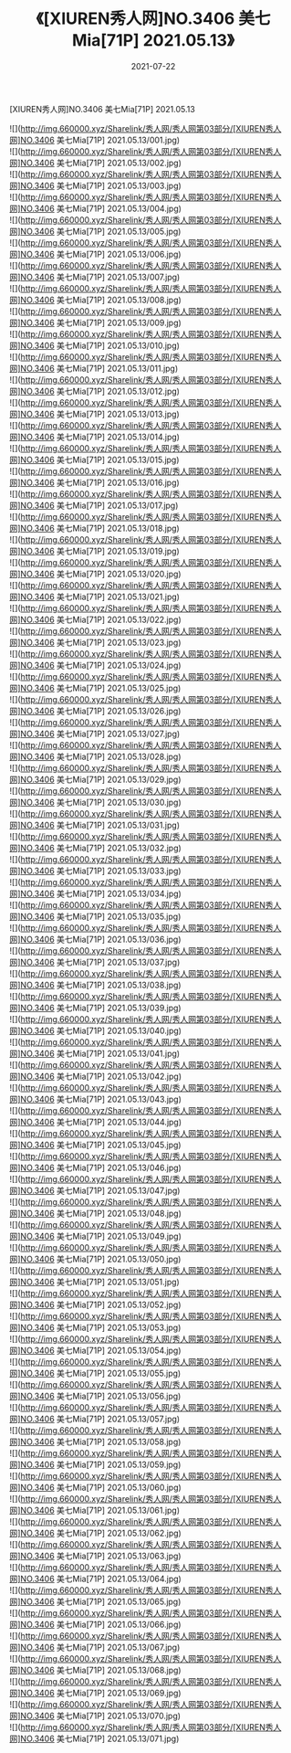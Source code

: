 ﻿---
layout: post
title:  《[XIUREN秀人网]NO.3406 美七Mia[71P] 2021.05.13》
date:   2021-07-22
img: http://img.660000.xyz/Sharelink/秀人网/秀人网第03部分/[XIUREN秀人网]NO.3406 美七Mia[71P] 2021.05.13/000.jpg
categories: [美女, 清纯, 唯美]
---

[XIUREN秀人网]NO.3406 美七Mia[71P] 2021.05.13

  ![](http://img.660000.xyz/Sharelink/秀人网/秀人网第03部分/[XIUREN秀人网]NO.3406 美七Mia[71P] 2021.05.13/001.jpg) <br> ![](http://img.660000.xyz/Sharelink/秀人网/秀人网第03部分/[XIUREN秀人网]NO.3406 美七Mia[71P] 2021.05.13/002.jpg) <br> ![](http://img.660000.xyz/Sharelink/秀人网/秀人网第03部分/[XIUREN秀人网]NO.3406 美七Mia[71P] 2021.05.13/003.jpg) <br> ![](http://img.660000.xyz/Sharelink/秀人网/秀人网第03部分/[XIUREN秀人网]NO.3406 美七Mia[71P] 2021.05.13/004.jpg) <br> ![](http://img.660000.xyz/Sharelink/秀人网/秀人网第03部分/[XIUREN秀人网]NO.3406 美七Mia[71P] 2021.05.13/005.jpg) <br> ![](http://img.660000.xyz/Sharelink/秀人网/秀人网第03部分/[XIUREN秀人网]NO.3406 美七Mia[71P] 2021.05.13/006.jpg) <br> ![](http://img.660000.xyz/Sharelink/秀人网/秀人网第03部分/[XIUREN秀人网]NO.3406 美七Mia[71P] 2021.05.13/007.jpg) <br> ![](http://img.660000.xyz/Sharelink/秀人网/秀人网第03部分/[XIUREN秀人网]NO.3406 美七Mia[71P] 2021.05.13/008.jpg) <br> ![](http://img.660000.xyz/Sharelink/秀人网/秀人网第03部分/[XIUREN秀人网]NO.3406 美七Mia[71P] 2021.05.13/009.jpg) <br> ![](http://img.660000.xyz/Sharelink/秀人网/秀人网第03部分/[XIUREN秀人网]NO.3406 美七Mia[71P] 2021.05.13/010.jpg) <br> ![](http://img.660000.xyz/Sharelink/秀人网/秀人网第03部分/[XIUREN秀人网]NO.3406 美七Mia[71P] 2021.05.13/011.jpg) <br> ![](http://img.660000.xyz/Sharelink/秀人网/秀人网第03部分/[XIUREN秀人网]NO.3406 美七Mia[71P] 2021.05.13/012.jpg) <br> ![](http://img.660000.xyz/Sharelink/秀人网/秀人网第03部分/[XIUREN秀人网]NO.3406 美七Mia[71P] 2021.05.13/013.jpg) <br> ![](http://img.660000.xyz/Sharelink/秀人网/秀人网第03部分/[XIUREN秀人网]NO.3406 美七Mia[71P] 2021.05.13/014.jpg) <br> ![](http://img.660000.xyz/Sharelink/秀人网/秀人网第03部分/[XIUREN秀人网]NO.3406 美七Mia[71P] 2021.05.13/015.jpg) <br> ![](http://img.660000.xyz/Sharelink/秀人网/秀人网第03部分/[XIUREN秀人网]NO.3406 美七Mia[71P] 2021.05.13/016.jpg) <br> ![](http://img.660000.xyz/Sharelink/秀人网/秀人网第03部分/[XIUREN秀人网]NO.3406 美七Mia[71P] 2021.05.13/017.jpg) <br> ![](http://img.660000.xyz/Sharelink/秀人网/秀人网第03部分/[XIUREN秀人网]NO.3406 美七Mia[71P] 2021.05.13/018.jpg) <br> ![](http://img.660000.xyz/Sharelink/秀人网/秀人网第03部分/[XIUREN秀人网]NO.3406 美七Mia[71P] 2021.05.13/019.jpg) <br> ![](http://img.660000.xyz/Sharelink/秀人网/秀人网第03部分/[XIUREN秀人网]NO.3406 美七Mia[71P] 2021.05.13/020.jpg) <br> ![](http://img.660000.xyz/Sharelink/秀人网/秀人网第03部分/[XIUREN秀人网]NO.3406 美七Mia[71P] 2021.05.13/021.jpg) <br> ![](http://img.660000.xyz/Sharelink/秀人网/秀人网第03部分/[XIUREN秀人网]NO.3406 美七Mia[71P] 2021.05.13/022.jpg) <br> ![](http://img.660000.xyz/Sharelink/秀人网/秀人网第03部分/[XIUREN秀人网]NO.3406 美七Mia[71P] 2021.05.13/023.jpg) <br> ![](http://img.660000.xyz/Sharelink/秀人网/秀人网第03部分/[XIUREN秀人网]NO.3406 美七Mia[71P] 2021.05.13/024.jpg) <br> ![](http://img.660000.xyz/Sharelink/秀人网/秀人网第03部分/[XIUREN秀人网]NO.3406 美七Mia[71P] 2021.05.13/025.jpg) <br> ![](http://img.660000.xyz/Sharelink/秀人网/秀人网第03部分/[XIUREN秀人网]NO.3406 美七Mia[71P] 2021.05.13/026.jpg) <br> ![](http://img.660000.xyz/Sharelink/秀人网/秀人网第03部分/[XIUREN秀人网]NO.3406 美七Mia[71P] 2021.05.13/027.jpg) <br> ![](http://img.660000.xyz/Sharelink/秀人网/秀人网第03部分/[XIUREN秀人网]NO.3406 美七Mia[71P] 2021.05.13/028.jpg) <br> ![](http://img.660000.xyz/Sharelink/秀人网/秀人网第03部分/[XIUREN秀人网]NO.3406 美七Mia[71P] 2021.05.13/029.jpg) <br> ![](http://img.660000.xyz/Sharelink/秀人网/秀人网第03部分/[XIUREN秀人网]NO.3406 美七Mia[71P] 2021.05.13/030.jpg) <br> ![](http://img.660000.xyz/Sharelink/秀人网/秀人网第03部分/[XIUREN秀人网]NO.3406 美七Mia[71P] 2021.05.13/031.jpg) <br> ![](http://img.660000.xyz/Sharelink/秀人网/秀人网第03部分/[XIUREN秀人网]NO.3406 美七Mia[71P] 2021.05.13/032.jpg) <br> ![](http://img.660000.xyz/Sharelink/秀人网/秀人网第03部分/[XIUREN秀人网]NO.3406 美七Mia[71P] 2021.05.13/033.jpg) <br> ![](http://img.660000.xyz/Sharelink/秀人网/秀人网第03部分/[XIUREN秀人网]NO.3406 美七Mia[71P] 2021.05.13/034.jpg) <br> ![](http://img.660000.xyz/Sharelink/秀人网/秀人网第03部分/[XIUREN秀人网]NO.3406 美七Mia[71P] 2021.05.13/035.jpg) <br> ![](http://img.660000.xyz/Sharelink/秀人网/秀人网第03部分/[XIUREN秀人网]NO.3406 美七Mia[71P] 2021.05.13/036.jpg) <br> ![](http://img.660000.xyz/Sharelink/秀人网/秀人网第03部分/[XIUREN秀人网]NO.3406 美七Mia[71P] 2021.05.13/037.jpg) <br> ![](http://img.660000.xyz/Sharelink/秀人网/秀人网第03部分/[XIUREN秀人网]NO.3406 美七Mia[71P] 2021.05.13/038.jpg) <br> ![](http://img.660000.xyz/Sharelink/秀人网/秀人网第03部分/[XIUREN秀人网]NO.3406 美七Mia[71P] 2021.05.13/039.jpg) <br> ![](http://img.660000.xyz/Sharelink/秀人网/秀人网第03部分/[XIUREN秀人网]NO.3406 美七Mia[71P] 2021.05.13/040.jpg) <br> ![](http://img.660000.xyz/Sharelink/秀人网/秀人网第03部分/[XIUREN秀人网]NO.3406 美七Mia[71P] 2021.05.13/041.jpg) <br> ![](http://img.660000.xyz/Sharelink/秀人网/秀人网第03部分/[XIUREN秀人网]NO.3406 美七Mia[71P] 2021.05.13/042.jpg) <br> ![](http://img.660000.xyz/Sharelink/秀人网/秀人网第03部分/[XIUREN秀人网]NO.3406 美七Mia[71P] 2021.05.13/043.jpg) <br> ![](http://img.660000.xyz/Sharelink/秀人网/秀人网第03部分/[XIUREN秀人网]NO.3406 美七Mia[71P] 2021.05.13/044.jpg) <br> ![](http://img.660000.xyz/Sharelink/秀人网/秀人网第03部分/[XIUREN秀人网]NO.3406 美七Mia[71P] 2021.05.13/045.jpg) <br> ![](http://img.660000.xyz/Sharelink/秀人网/秀人网第03部分/[XIUREN秀人网]NO.3406 美七Mia[71P] 2021.05.13/046.jpg) <br> ![](http://img.660000.xyz/Sharelink/秀人网/秀人网第03部分/[XIUREN秀人网]NO.3406 美七Mia[71P] 2021.05.13/047.jpg) <br> ![](http://img.660000.xyz/Sharelink/秀人网/秀人网第03部分/[XIUREN秀人网]NO.3406 美七Mia[71P] 2021.05.13/048.jpg) <br> ![](http://img.660000.xyz/Sharelink/秀人网/秀人网第03部分/[XIUREN秀人网]NO.3406 美七Mia[71P] 2021.05.13/049.jpg) <br> ![](http://img.660000.xyz/Sharelink/秀人网/秀人网第03部分/[XIUREN秀人网]NO.3406 美七Mia[71P] 2021.05.13/050.jpg) <br> ![](http://img.660000.xyz/Sharelink/秀人网/秀人网第03部分/[XIUREN秀人网]NO.3406 美七Mia[71P] 2021.05.13/051.jpg) <br> ![](http://img.660000.xyz/Sharelink/秀人网/秀人网第03部分/[XIUREN秀人网]NO.3406 美七Mia[71P] 2021.05.13/052.jpg) <br> ![](http://img.660000.xyz/Sharelink/秀人网/秀人网第03部分/[XIUREN秀人网]NO.3406 美七Mia[71P] 2021.05.13/053.jpg) <br> ![](http://img.660000.xyz/Sharelink/秀人网/秀人网第03部分/[XIUREN秀人网]NO.3406 美七Mia[71P] 2021.05.13/054.jpg) <br> ![](http://img.660000.xyz/Sharelink/秀人网/秀人网第03部分/[XIUREN秀人网]NO.3406 美七Mia[71P] 2021.05.13/055.jpg) <br> ![](http://img.660000.xyz/Sharelink/秀人网/秀人网第03部分/[XIUREN秀人网]NO.3406 美七Mia[71P] 2021.05.13/056.jpg) <br> ![](http://img.660000.xyz/Sharelink/秀人网/秀人网第03部分/[XIUREN秀人网]NO.3406 美七Mia[71P] 2021.05.13/057.jpg) <br> ![](http://img.660000.xyz/Sharelink/秀人网/秀人网第03部分/[XIUREN秀人网]NO.3406 美七Mia[71P] 2021.05.13/058.jpg) <br> ![](http://img.660000.xyz/Sharelink/秀人网/秀人网第03部分/[XIUREN秀人网]NO.3406 美七Mia[71P] 2021.05.13/059.jpg) <br> ![](http://img.660000.xyz/Sharelink/秀人网/秀人网第03部分/[XIUREN秀人网]NO.3406 美七Mia[71P] 2021.05.13/060.jpg) <br> ![](http://img.660000.xyz/Sharelink/秀人网/秀人网第03部分/[XIUREN秀人网]NO.3406 美七Mia[71P] 2021.05.13/061.jpg) <br> ![](http://img.660000.xyz/Sharelink/秀人网/秀人网第03部分/[XIUREN秀人网]NO.3406 美七Mia[71P] 2021.05.13/062.jpg) <br> ![](http://img.660000.xyz/Sharelink/秀人网/秀人网第03部分/[XIUREN秀人网]NO.3406 美七Mia[71P] 2021.05.13/063.jpg) <br> ![](http://img.660000.xyz/Sharelink/秀人网/秀人网第03部分/[XIUREN秀人网]NO.3406 美七Mia[71P] 2021.05.13/064.jpg) <br> ![](http://img.660000.xyz/Sharelink/秀人网/秀人网第03部分/[XIUREN秀人网]NO.3406 美七Mia[71P] 2021.05.13/065.jpg) <br> ![](http://img.660000.xyz/Sharelink/秀人网/秀人网第03部分/[XIUREN秀人网]NO.3406 美七Mia[71P] 2021.05.13/066.jpg) <br> ![](http://img.660000.xyz/Sharelink/秀人网/秀人网第03部分/[XIUREN秀人网]NO.3406 美七Mia[71P] 2021.05.13/067.jpg) <br> ![](http://img.660000.xyz/Sharelink/秀人网/秀人网第03部分/[XIUREN秀人网]NO.3406 美七Mia[71P] 2021.05.13/068.jpg) <br> ![](http://img.660000.xyz/Sharelink/秀人网/秀人网第03部分/[XIUREN秀人网]NO.3406 美七Mia[71P] 2021.05.13/069.jpg) <br> ![](http://img.660000.xyz/Sharelink/秀人网/秀人网第03部分/[XIUREN秀人网]NO.3406 美七Mia[71P] 2021.05.13/070.jpg) <br> ![](http://img.660000.xyz/Sharelink/秀人网/秀人网第03部分/[XIUREN秀人网]NO.3406 美七Mia[71P] 2021.05.13/071.jpg) <br>